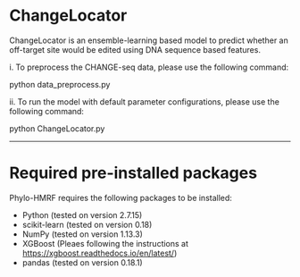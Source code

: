# ChangeLocator
ChangeLocator is an ensemble-learning based model to predict whether an off-target site would be edited using DNA sequence based features.

i. To preprocess the CHANGE-seq data, please use the following command:

python data_preprocess.py

ii. To run the model with default parameter configurations, please use the following command:

python ChangeLocator.py

************************************************************************************
# Required pre-installed packages
Phylo-HMRF requires the following packages to be installed:
- Python (tested on version 2.7.15)
- scikit-learn (tested on version 0.18)
- NumPy (tested on version 1.13.3)
- XGBoost (Pleaes following the instructions at https://xgboost.readthedocs.io/en/latest/)
- pandas (tested on version 0.18.1)

